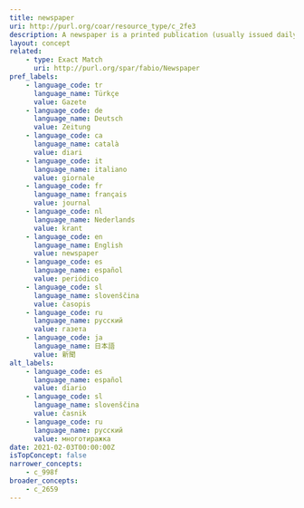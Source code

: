 ```yaml
---
title: newspaper
uri: http://purl.org/coar/resource_type/c_2fe3
description: A newspaper is a printed publication (usually issued daily or weekly) consisting of folded unstapled sheets and containing news, articles, advertisements, and correspondence. (Adapted from oxforddictionaries)
layout: concept
related:
    - type: Exact Match
      uri: http://purl.org/spar/fabio/Newspaper
pref_labels:
    - language_code: tr
      language_name: Türkçe
      value: Gazete
    - language_code: de
      language_name: Deutsch
      value: Zeitung
    - language_code: ca
      language_name: català
      value: diari
    - language_code: it
      language_name: italiano
      value: giornale
    - language_code: fr
      language_name: français
      value: journal
    - language_code: nl
      language_name: Nederlands
      value: krant
    - language_code: en
      language_name: English
      value: newspaper
    - language_code: es
      language_name: español
      value: periódico
    - language_code: sl
      language_name: slovenščina
      value: časopis
    - language_code: ru
      language_name: русский
      value: газета
    - language_code: ja
      language_name: 日本語
      value: 新聞
alt_labels:
    - language_code: es
      language_name: español
      value: diario
    - language_code: sl
      language_name: slovenščina
      value: časnik
    - language_code: ru
      language_name: русский
      value: многотиражка
date: 2021-02-03T00:00:00Z
isTopConcept: false
narrower_concepts:
    - c_998f
broader_concepts:
    - c_2659
---
```


